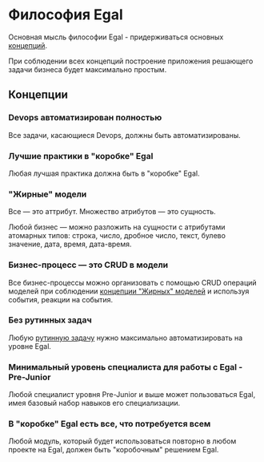 # Философия Egal

Основная мысль философии Egal - придерживаться основных
[концепций](#Концепции).

При соблюдении всех концепций построение приложения решающего задачи
бизнеса будет максимально простым.


## Концепции


### Devops автоматизирован полностью

Все задачи, касающиеся Devops, должны быть автоматизированы.


### Лучшие практики в "коробке" Egal

Любая лучшая практика должна быть в "коробке" Egal.


### "Жирные" модели

Все — это аттрибут. Множество атрибутов — это сущность.

Любой бизнес — можно разложить на сущности с атрибутами атомарных типов:
строка, число, дробное число, текст, булево значение, дата, время,
дата-время.


### Бизнес-процесс — это CRUD<!----> в модели

Все бизнес-процессы можно организовать с помощью CRUD операций моделей при
соблюдении [концепции "Жирных" моделей](#Жирные-модели) и используя
события, реакции на события.


### Без рутинных задач

Любую [рутинную задачу](/_glossary.md#Рутинная-задача) нужно максимально
автоматизировать на уровне Egal.


### Минимальный уровень специалиста для работы с Egal - Pre-Junior<!---->

Любой специалист уровня Pre-Junior и выше может пользоваться Egal, имея
базовый набор навыков его специализации.


### В "коробке" Egal есть все, что потребуется всем

Любой модуль, который будет использоваться повторно в любом проекте на
Egal, должен быть "коробочным" решением Egal.

